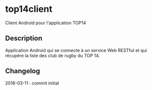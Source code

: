 # top14client
Client Android pour l'application TOP14

## Description
Application Android qui se connecte à un service Web RESTful et qui récupère la liste des club de rugby du TOP 14.


## Changelog
2018-03-11 : commit initial
